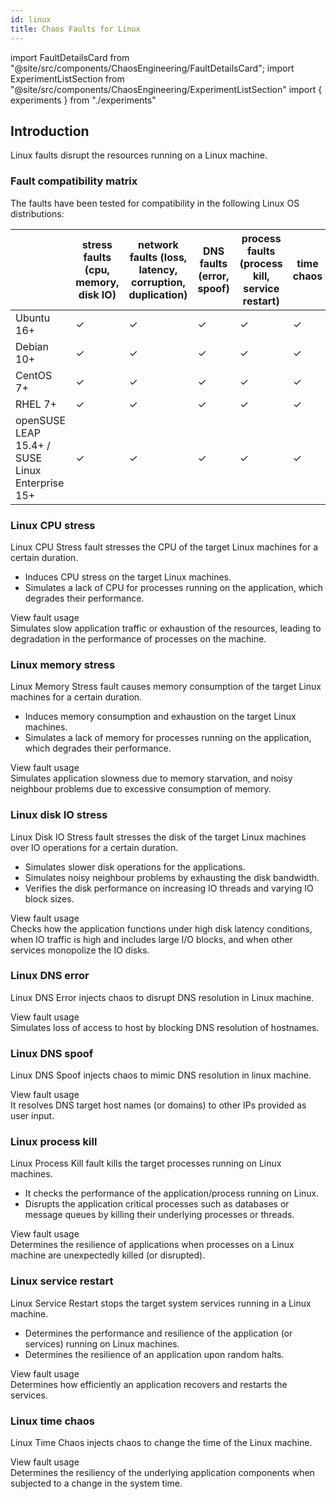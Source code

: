 ```yaml
---
id: linux
title: Chaos Faults for Linux
---
```


<!-- Import statement for Custom Components -->

import FaultDetailsCard from "@site/src/components/ChaosEngineering/FaultDetailsCard";
import ExperimentListSection from "@site/src/components/ChaosEngineering/ExperimentListSection"
import { experiments } from "./experiments"

<!-- Heading Description -->

## Introduction

Linux faults disrupt the resources running on a Linux machine.

### Fault compatibility matrix
The faults have been tested for compatibility in the following Linux OS distributions:

|                                                 | stress faults (cpu, memory, disk IO) | network faults (loss, latency, corruption, duplication) | DNS faults (error, spoof) | process faults (process kill, service restart) | time chaos |
|-------------------------------------------------|--------------------------------------|---------------------------------------------------------|---------------------------|------------------------------------------------|------------|
| Ubuntu 16+                                      | ✓                                    | ✓                                                       | ✓                         | ✓                                              | ✓          |
| Debian 10+                                      | ✓                                    | ✓                                                       | ✓                         | ✓                                              | ✓          |
| CentOS 7+                                       | ✓                                    | ✓                                                       | ✓                         | ✓                                              | ✓          |
| RHEL 7+                                         | ✓                                    | ✓                                                       | ✓                         | ✓                                              | ✓          |
| openSUSE LEAP 15.4+ / SUSE Linux Enterprise 15+ | ✓                                    | ✓                                                       | ✓                         | ✓                                              | ✓          |

<!-- Experiment List and Search Bar (every experiment added below, need to be added in this file also) -->

<ExperimentListSection experiments={experiments} />

<!-- Code for Fault Card starts from here -->

<FaultDetailsCard category="linux">

### Linux CPU stress

Linux CPU Stress fault stresses the CPU of the target Linux machines for a certain duration.

- Induces CPU stress on the target Linux machines.
- Simulates a lack of CPU for processes running on the application, which degrades their performance.

<accordion color="green">
<summary>View fault usage</summary>
Simulates slow application traffic or exhaustion of the resources, leading to degradation in the performance of processes on the machine.
</accordion>

</FaultDetailsCard>

<FaultDetailsCard category="linux">

### Linux memory stress

Linux Memory Stress fault causes memory consumption of the target Linux machines for a certain duration.

- Induces memory consumption and exhaustion on the target Linux machines.
- Simulates a lack of memory for processes running on the application, which degrades their performance.

<accordion color="green">
<summary>View fault usage</summary>
Simulates application slowness due to memory starvation, and noisy neighbour problems due to excessive consumption of memory.
</accordion>

</FaultDetailsCard>

<FaultDetailsCard category="linux">

### Linux disk IO stress

Linux Disk IO Stress fault stresses the disk of the target Linux machines over IO operations for a certain duration.

- Simulates slower disk operations for the applications.
- Simulates noisy neighbour problems by exhausting the disk bandwidth.
- Verifies the disk performance on increasing IO threads and varying IO block sizes.

<accordion color="green">
<summary>View fault usage</summary>
Checks how the application functions under high disk latency conditions, when IO traffic is high and includes large I/O blocks, and when other services monopolize the IO disks.
</accordion>

</FaultDetailsCard>

<FaultDetailsCard category="linux">

### Linux DNS error

Linux DNS Error injects chaos to disrupt DNS resolution in Linux machine.

<accordion color="green">
<summary>View fault usage</summary>
Simulates loss of access to host by blocking DNS resolution of hostnames.
</accordion>

</FaultDetailsCard>

<FaultDetailsCard category="linux">

### Linux DNS spoof

Linux DNS Spoof injects chaos to mimic DNS resolution in linux machine.

<accordion color="green">
<summary>View fault usage</summary>
It resolves DNS target host names (or domains) to other IPs provided as user input.
</accordion>

</FaultDetailsCard>

<FaultDetailsCard category="linux">

### Linux process kill

Linux Process Kill fault kills the target processes running on Linux machines.
- It checks the performance of the application/process running on Linux.
- Disrupts the application critical processes such as databases or message queues by killing their underlying processes or threads.

<accordion color="green">
<summary>View fault usage</summary>
Determines the resilience of applications when processes on a Linux machine are unexpectedly killed (or disrupted).
</accordion>

</FaultDetailsCard>

<FaultDetailsCard category="linux">

### Linux service restart

Linux Service Restart stops the target system services running in a Linux machine.
- Determines the performance and resilience of the application (or services) running on Linux machines.
- Determines the resilience of an application upon random halts.

<accordion color="green">
<summary>View fault usage</summary>
Determines how efficiently an application recovers and restarts the services.
</accordion>

</FaultDetailsCard>

<FaultDetailsCard category="linux">

### Linux time chaos

Linux Time Chaos injects chaos to change the time of the Linux machine.

<accordion color="green">
<summary>View fault usage</summary>
Determines the resiliency of the underlying application components when subjected to a change in the system time.
</accordion>

</FaultDetailsCard>
